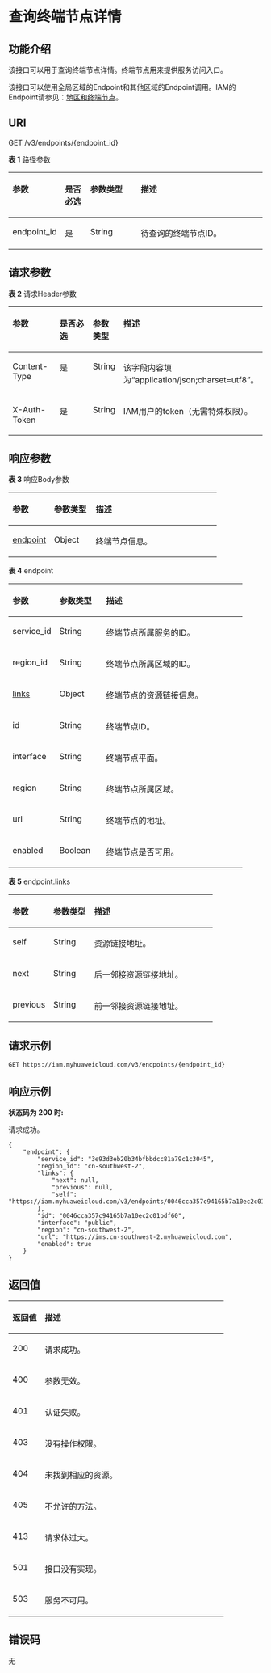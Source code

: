 # 查询终端节点详情<a name="zh-cn_topic_0067148045"></a>

## 功能介绍<a name="zh-cn_topic_0222037495_section0757151820531"></a>

该接口可以用于查询终端节点详情。终端节点用来提供服务访问入口。

该接口可以使用全局区域的Endpoint和其他区域的Endpoint调用。IAM的Endpoint请参见：[地区和终端节点](https://developer.huaweicloud.com/endpoint?IAM)。

## URI<a name="zh-cn_topic_0222037495_section18759111815535"></a>

GET /v3/endpoints/\{endpoint\_id\}

**表 1**  路径参数

<a name="zh-cn_topic_0222037495_table276181865320"></a>
<table><thead align="left"><tr id="zh-cn_topic_0222037495_row476115188537"><th class="cellrowborder" valign="top" width="20%" id="mcps1.2.5.1.1"><p id="zh-cn_topic_0222037495_p187612189539"><a name="zh-cn_topic_0222037495_p187612189539"></a><a name="zh-cn_topic_0222037495_p187612189539"></a>参数</p>
</th>
<th class="cellrowborder" valign="top" width="10%" id="mcps1.2.5.1.2"><p id="zh-cn_topic_0222037495_p1876215181534"><a name="zh-cn_topic_0222037495_p1876215181534"></a><a name="zh-cn_topic_0222037495_p1876215181534"></a>是否必选</p>
</th>
<th class="cellrowborder" valign="top" width="20%" id="mcps1.2.5.1.3"><p id="zh-cn_topic_0222037495_p1076361865317"><a name="zh-cn_topic_0222037495_p1076361865317"></a><a name="zh-cn_topic_0222037495_p1076361865317"></a>参数类型</p>
</th>
<th class="cellrowborder" valign="top" width="50%" id="mcps1.2.5.1.4"><p id="zh-cn_topic_0222037495_p1676319189539"><a name="zh-cn_topic_0222037495_p1676319189539"></a><a name="zh-cn_topic_0222037495_p1676319189539"></a>描述</p>
</th>
</tr>
</thead>
<tbody><tr id="zh-cn_topic_0222037495_row1576112186536"><td class="cellrowborder" valign="top" width="20%" headers="mcps1.2.5.1.1 "><p id="zh-cn_topic_0222037495_p1076451895316"><a name="zh-cn_topic_0222037495_p1076451895316"></a><a name="zh-cn_topic_0222037495_p1076451895316"></a>endpoint_id</p>
</td>
<td class="cellrowborder" valign="top" width="10%" headers="mcps1.2.5.1.2 "><p id="zh-cn_topic_0222037495_p7764161811530"><a name="zh-cn_topic_0222037495_p7764161811530"></a><a name="zh-cn_topic_0222037495_p7764161811530"></a>是</p>
</td>
<td class="cellrowborder" valign="top" width="20%" headers="mcps1.2.5.1.3 "><p id="zh-cn_topic_0222037495_p15765018165316"><a name="zh-cn_topic_0222037495_p15765018165316"></a><a name="zh-cn_topic_0222037495_p15765018165316"></a>String</p>
</td>
<td class="cellrowborder" valign="top" width="50%" headers="mcps1.2.5.1.4 "><p id="zh-cn_topic_0222037495_p1776512189539"><a name="zh-cn_topic_0222037495_p1776512189539"></a><a name="zh-cn_topic_0222037495_p1776512189539"></a>待查询的终端节点ID。</p>
</td>
</tr>
</tbody>
</table>

## 请求参数<a name="zh-cn_topic_0222037495_section776621845311"></a>

**表 2**  请求Header参数

<a name="zh-cn_topic_0222037495_HeaderParameter"></a>
<table><thead align="left"><tr id="zh-cn_topic_0222037495_row5767718175314"><th class="cellrowborder" valign="top" width="20%" id="mcps1.2.5.1.1"><p id="zh-cn_topic_0222037495_p0768818195314"><a name="zh-cn_topic_0222037495_p0768818195314"></a><a name="zh-cn_topic_0222037495_p0768818195314"></a>参数</p>
</th>
<th class="cellrowborder" valign="top" width="20%" id="mcps1.2.5.1.2"><p id="zh-cn_topic_0222037495_p1976861845310"><a name="zh-cn_topic_0222037495_p1976861845310"></a><a name="zh-cn_topic_0222037495_p1976861845310"></a>是否必选</p>
</th>
<th class="cellrowborder" valign="top" width="10%" id="mcps1.2.5.1.3"><p id="zh-cn_topic_0222037495_p1576915182533"><a name="zh-cn_topic_0222037495_p1576915182533"></a><a name="zh-cn_topic_0222037495_p1576915182533"></a>参数类型</p>
</th>
<th class="cellrowborder" valign="top" width="50%" id="mcps1.2.5.1.4"><p id="zh-cn_topic_0222037495_p976991810538"><a name="zh-cn_topic_0222037495_p976991810538"></a><a name="zh-cn_topic_0222037495_p976991810538"></a>描述</p>
</th>
</tr>
</thead>
<tbody><tr id="zh-cn_topic_0222037495_row19767118185310"><td class="cellrowborder" valign="top" width="20%" headers="mcps1.2.5.1.1 "><p id="zh-cn_topic_0222037495_p177701618135311"><a name="zh-cn_topic_0222037495_p177701618135311"></a><a name="zh-cn_topic_0222037495_p177701618135311"></a>Content-Type</p>
</td>
<td class="cellrowborder" valign="top" width="20%" headers="mcps1.2.5.1.2 "><p id="zh-cn_topic_0222037495_p97701918105318"><a name="zh-cn_topic_0222037495_p97701918105318"></a><a name="zh-cn_topic_0222037495_p97701918105318"></a>是</p>
</td>
<td class="cellrowborder" valign="top" width="10%" headers="mcps1.2.5.1.3 "><p id="zh-cn_topic_0222037495_p19771418125313"><a name="zh-cn_topic_0222037495_p19771418125313"></a><a name="zh-cn_topic_0222037495_p19771418125313"></a>String</p>
</td>
<td class="cellrowborder" valign="top" width="50%" headers="mcps1.2.5.1.4 "><p id="zh-cn_topic_0222037495_p1377161816535"><a name="zh-cn_topic_0222037495_p1377161816535"></a><a name="zh-cn_topic_0222037495_p1377161816535"></a>该字段内容填为“application/json;charset=utf8”。</p>
</td>
</tr>
<tr id="zh-cn_topic_0222037495_row6767201810539"><td class="cellrowborder" valign="top" width="20%" headers="mcps1.2.5.1.1 "><p id="zh-cn_topic_0222037495_p7772181814537"><a name="zh-cn_topic_0222037495_p7772181814537"></a><a name="zh-cn_topic_0222037495_p7772181814537"></a>X-Auth-Token</p>
</td>
<td class="cellrowborder" valign="top" width="20%" headers="mcps1.2.5.1.2 "><p id="zh-cn_topic_0222037495_p18773161855313"><a name="zh-cn_topic_0222037495_p18773161855313"></a><a name="zh-cn_topic_0222037495_p18773161855313"></a>是</p>
</td>
<td class="cellrowborder" valign="top" width="10%" headers="mcps1.2.5.1.3 "><p id="zh-cn_topic_0222037495_p1577411189535"><a name="zh-cn_topic_0222037495_p1577411189535"></a><a name="zh-cn_topic_0222037495_p1577411189535"></a>String</p>
</td>
<td class="cellrowborder" valign="top" width="50%" headers="mcps1.2.5.1.4 "><p id="zh-cn_topic_0222037495_p157751318165317"><a name="zh-cn_topic_0222037495_p157751318165317"></a><a name="zh-cn_topic_0222037495_p157751318165317"></a>IAM用户的token（无需特殊权限）。</p>
</td>
</tr>
</tbody>
</table>

## 响应参数<a name="zh-cn_topic_0222037495_section377641895311"></a>

**表 3**  响应Body参数

<a name="zh-cn_topic_0222037495_responseParameter"></a>
<table><thead align="left"><tr id="zh-cn_topic_0222037495_row8777131816539"><th class="cellrowborder" valign="top" width="20%" id="mcps1.2.4.1.1"><p id="zh-cn_topic_0222037495_p187781418105319"><a name="zh-cn_topic_0222037495_p187781418105319"></a><a name="zh-cn_topic_0222037495_p187781418105319"></a>参数</p>
</th>
<th class="cellrowborder" valign="top" width="20%" id="mcps1.2.4.1.2"><p id="zh-cn_topic_0222037495_p1077817184537"><a name="zh-cn_topic_0222037495_p1077817184537"></a><a name="zh-cn_topic_0222037495_p1077817184537"></a>参数类型</p>
</th>
<th class="cellrowborder" valign="top" width="60%" id="mcps1.2.4.1.3"><p id="zh-cn_topic_0222037495_p677941855314"><a name="zh-cn_topic_0222037495_p677941855314"></a><a name="zh-cn_topic_0222037495_p677941855314"></a>描述</p>
</th>
</tr>
</thead>
<tbody><tr id="zh-cn_topic_0222037495_row13777161815312"><td class="cellrowborder" valign="top" width="20%" headers="mcps1.2.4.1.1 "><p id="zh-cn_topic_0222037495_p57794181533"><a name="zh-cn_topic_0222037495_p57794181533"></a><a name="zh-cn_topic_0222037495_p57794181533"></a><a href="#zh-cn_topic_0222037495_response_Rs163EndpointsArritem">endpoint</a></p>
</td>
<td class="cellrowborder" valign="top" width="20%" headers="mcps1.2.4.1.2 "><p id="zh-cn_topic_0222037495_p11780151845314"><a name="zh-cn_topic_0222037495_p11780151845314"></a><a name="zh-cn_topic_0222037495_p11780151845314"></a>Object</p>
</td>
<td class="cellrowborder" valign="top" width="60%" headers="mcps1.2.4.1.3 "><p id="zh-cn_topic_0222037495_p13780161818535"><a name="zh-cn_topic_0222037495_p13780161818535"></a><a name="zh-cn_topic_0222037495_p13780161818535"></a>终端节点信息。</p>
</td>
</tr>
</tbody>
</table>

**表 4**  endpoint

<a name="zh-cn_topic_0222037495_response_Rs163EndpointsArritem"></a>
<table><thead align="left"><tr id="zh-cn_topic_0222037495_row878151810537"><th class="cellrowborder" valign="top" width="20%" id="mcps1.2.4.1.1"><p id="zh-cn_topic_0222037495_p16783121875315"><a name="zh-cn_topic_0222037495_p16783121875315"></a><a name="zh-cn_topic_0222037495_p16783121875315"></a>参数</p>
</th>
<th class="cellrowborder" valign="top" width="20%" id="mcps1.2.4.1.2"><p id="zh-cn_topic_0222037495_p107831918195317"><a name="zh-cn_topic_0222037495_p107831918195317"></a><a name="zh-cn_topic_0222037495_p107831918195317"></a>参数类型</p>
</th>
<th class="cellrowborder" valign="top" width="60%" id="mcps1.2.4.1.3"><p id="zh-cn_topic_0222037495_p11784131865318"><a name="zh-cn_topic_0222037495_p11784131865318"></a><a name="zh-cn_topic_0222037495_p11784131865318"></a>描述</p>
</th>
</tr>
</thead>
<tbody><tr id="zh-cn_topic_0222037495_row8781518185320"><td class="cellrowborder" valign="top" width="20%" headers="mcps1.2.4.1.1 "><p id="zh-cn_topic_0222037495_p2078411819538"><a name="zh-cn_topic_0222037495_p2078411819538"></a><a name="zh-cn_topic_0222037495_p2078411819538"></a>service_id</p>
</td>
<td class="cellrowborder" valign="top" width="20%" headers="mcps1.2.4.1.2 "><p id="zh-cn_topic_0222037495_p678571895320"><a name="zh-cn_topic_0222037495_p678571895320"></a><a name="zh-cn_topic_0222037495_p678571895320"></a>String</p>
</td>
<td class="cellrowborder" valign="top" width="60%" headers="mcps1.2.4.1.3 "><p id="zh-cn_topic_0222037495_p7785181816536"><a name="zh-cn_topic_0222037495_p7785181816536"></a><a name="zh-cn_topic_0222037495_p7785181816536"></a>终端节点所属服务的ID。</p>
</td>
</tr>
<tr id="zh-cn_topic_0222037495_row57818182539"><td class="cellrowborder" valign="top" width="20%" headers="mcps1.2.4.1.1 "><p id="zh-cn_topic_0222037495_p1778621895314"><a name="zh-cn_topic_0222037495_p1778621895314"></a><a name="zh-cn_topic_0222037495_p1778621895314"></a>region_id</p>
</td>
<td class="cellrowborder" valign="top" width="20%" headers="mcps1.2.4.1.2 "><p id="zh-cn_topic_0222037495_p6787111855310"><a name="zh-cn_topic_0222037495_p6787111855310"></a><a name="zh-cn_topic_0222037495_p6787111855310"></a>String</p>
</td>
<td class="cellrowborder" valign="top" width="60%" headers="mcps1.2.4.1.3 "><p id="zh-cn_topic_0222037495_p1878720188532"><a name="zh-cn_topic_0222037495_p1878720188532"></a><a name="zh-cn_topic_0222037495_p1878720188532"></a>终端节点所属区域的ID。</p>
</td>
</tr>
<tr id="zh-cn_topic_0222037495_row378181855315"><td class="cellrowborder" valign="top" width="20%" headers="mcps1.2.4.1.1 "><p id="zh-cn_topic_0222037495_p178817181538"><a name="zh-cn_topic_0222037495_p178817181538"></a><a name="zh-cn_topic_0222037495_p178817181538"></a><a href="#zh-cn_topic_0222037495_response_Rs163EndpointsArritemLinks">links</a></p>
</td>
<td class="cellrowborder" valign="top" width="20%" headers="mcps1.2.4.1.2 "><p id="zh-cn_topic_0222037495_p157881318115310"><a name="zh-cn_topic_0222037495_p157881318115310"></a><a name="zh-cn_topic_0222037495_p157881318115310"></a>Object</p>
</td>
<td class="cellrowborder" valign="top" width="60%" headers="mcps1.2.4.1.3 "><p id="zh-cn_topic_0222037495_p117891418205315"><a name="zh-cn_topic_0222037495_p117891418205315"></a><a name="zh-cn_topic_0222037495_p117891418205315"></a>终端节点的资源链接信息。</p>
</td>
</tr>
<tr id="zh-cn_topic_0222037495_row13781141825310"><td class="cellrowborder" valign="top" width="20%" headers="mcps1.2.4.1.1 "><p id="zh-cn_topic_0222037495_p579021814532"><a name="zh-cn_topic_0222037495_p579021814532"></a><a name="zh-cn_topic_0222037495_p579021814532"></a>id</p>
</td>
<td class="cellrowborder" valign="top" width="20%" headers="mcps1.2.4.1.2 "><p id="zh-cn_topic_0222037495_p7790181811532"><a name="zh-cn_topic_0222037495_p7790181811532"></a><a name="zh-cn_topic_0222037495_p7790181811532"></a>String</p>
</td>
<td class="cellrowborder" valign="top" width="60%" headers="mcps1.2.4.1.3 "><p id="zh-cn_topic_0222037495_p1379101865310"><a name="zh-cn_topic_0222037495_p1379101865310"></a><a name="zh-cn_topic_0222037495_p1379101865310"></a>终端节点ID。</p>
</td>
</tr>
<tr id="zh-cn_topic_0222037495_row178115180533"><td class="cellrowborder" valign="top" width="20%" headers="mcps1.2.4.1.1 "><p id="zh-cn_topic_0222037495_p1279214188532"><a name="zh-cn_topic_0222037495_p1279214188532"></a><a name="zh-cn_topic_0222037495_p1279214188532"></a>interface</p>
</td>
<td class="cellrowborder" valign="top" width="20%" headers="mcps1.2.4.1.2 "><p id="zh-cn_topic_0222037495_p18792151815538"><a name="zh-cn_topic_0222037495_p18792151815538"></a><a name="zh-cn_topic_0222037495_p18792151815538"></a>String</p>
</td>
<td class="cellrowborder" valign="top" width="60%" headers="mcps1.2.4.1.3 "><p id="zh-cn_topic_0222037495_p137931518145319"><a name="zh-cn_topic_0222037495_p137931518145319"></a><a name="zh-cn_topic_0222037495_p137931518145319"></a>终端节点平面。</p>
</td>
</tr>
<tr id="zh-cn_topic_0222037495_row778181813537"><td class="cellrowborder" valign="top" width="20%" headers="mcps1.2.4.1.1 "><p id="zh-cn_topic_0222037495_p4793151812533"><a name="zh-cn_topic_0222037495_p4793151812533"></a><a name="zh-cn_topic_0222037495_p4793151812533"></a>region</p>
</td>
<td class="cellrowborder" valign="top" width="20%" headers="mcps1.2.4.1.2 "><p id="zh-cn_topic_0222037495_p157941018155313"><a name="zh-cn_topic_0222037495_p157941018155313"></a><a name="zh-cn_topic_0222037495_p157941018155313"></a>String</p>
</td>
<td class="cellrowborder" valign="top" width="60%" headers="mcps1.2.4.1.3 "><p id="zh-cn_topic_0222037495_p079451855310"><a name="zh-cn_topic_0222037495_p079451855310"></a><a name="zh-cn_topic_0222037495_p079451855310"></a>终端节点所属区域。</p>
</td>
</tr>
<tr id="zh-cn_topic_0222037495_row0781141810532"><td class="cellrowborder" valign="top" width="20%" headers="mcps1.2.4.1.1 "><p id="zh-cn_topic_0222037495_p117951418105311"><a name="zh-cn_topic_0222037495_p117951418105311"></a><a name="zh-cn_topic_0222037495_p117951418105311"></a>url</p>
</td>
<td class="cellrowborder" valign="top" width="20%" headers="mcps1.2.4.1.2 "><p id="zh-cn_topic_0222037495_p127961818115310"><a name="zh-cn_topic_0222037495_p127961818115310"></a><a name="zh-cn_topic_0222037495_p127961818115310"></a>String</p>
</td>
<td class="cellrowborder" valign="top" width="60%" headers="mcps1.2.4.1.3 "><p id="zh-cn_topic_0222037495_p7796161805315"><a name="zh-cn_topic_0222037495_p7796161805315"></a><a name="zh-cn_topic_0222037495_p7796161805315"></a>终端节点的地址。</p>
</td>
</tr>
<tr id="zh-cn_topic_0222037495_row1878141810539"><td class="cellrowborder" valign="top" width="20%" headers="mcps1.2.4.1.1 "><p id="zh-cn_topic_0222037495_p207975188530"><a name="zh-cn_topic_0222037495_p207975188530"></a><a name="zh-cn_topic_0222037495_p207975188530"></a>enabled</p>
</td>
<td class="cellrowborder" valign="top" width="20%" headers="mcps1.2.4.1.2 "><p id="zh-cn_topic_0222037495_p77971818105314"><a name="zh-cn_topic_0222037495_p77971818105314"></a><a name="zh-cn_topic_0222037495_p77971818105314"></a>Boolean</p>
</td>
<td class="cellrowborder" valign="top" width="60%" headers="mcps1.2.4.1.3 "><p id="zh-cn_topic_0222037495_p10798121812532"><a name="zh-cn_topic_0222037495_p10798121812532"></a><a name="zh-cn_topic_0222037495_p10798121812532"></a>终端节点是否可用。</p>
</td>
</tr>
</tbody>
</table>

**表 5**  endpoint.links

<a name="zh-cn_topic_0222037495_response_Rs163EndpointsArritemLinks"></a>
<table><thead align="left"><tr id="zh-cn_topic_0222037495_row14798018125315"><th class="cellrowborder" valign="top" width="20%" id="mcps1.2.4.1.1"><p id="zh-cn_topic_0222037495_p14799618115313"><a name="zh-cn_topic_0222037495_p14799618115313"></a><a name="zh-cn_topic_0222037495_p14799618115313"></a>参数</p>
</th>
<th class="cellrowborder" valign="top" width="20%" id="mcps1.2.4.1.2"><p id="zh-cn_topic_0222037495_p1580081813538"><a name="zh-cn_topic_0222037495_p1580081813538"></a><a name="zh-cn_topic_0222037495_p1580081813538"></a>参数类型</p>
</th>
<th class="cellrowborder" valign="top" width="60%" id="mcps1.2.4.1.3"><p id="zh-cn_topic_0222037495_p13800181825320"><a name="zh-cn_topic_0222037495_p13800181825320"></a><a name="zh-cn_topic_0222037495_p13800181825320"></a>描述</p>
</th>
</tr>
</thead>
<tbody><tr id="zh-cn_topic_0222037495_row12798111825312"><td class="cellrowborder" valign="top" width="20%" headers="mcps1.2.4.1.1 "><p id="zh-cn_topic_0222037495_p68018183535"><a name="zh-cn_topic_0222037495_p68018183535"></a><a name="zh-cn_topic_0222037495_p68018183535"></a>self</p>
</td>
<td class="cellrowborder" valign="top" width="20%" headers="mcps1.2.4.1.2 "><p id="zh-cn_topic_0222037495_p11802818155319"><a name="zh-cn_topic_0222037495_p11802818155319"></a><a name="zh-cn_topic_0222037495_p11802818155319"></a>String</p>
</td>
<td class="cellrowborder" valign="top" width="60%" headers="mcps1.2.4.1.3 "><p id="zh-cn_topic_0222037495_p7802118145314"><a name="zh-cn_topic_0222037495_p7802118145314"></a><a name="zh-cn_topic_0222037495_p7802118145314"></a>资源链接地址。</p>
</td>
</tr>
<tr id="zh-cn_topic_0222037495_row9798518195312"><td class="cellrowborder" valign="top" width="20%" headers="mcps1.2.4.1.1 "><p id="zh-cn_topic_0222037495_p9803111817530"><a name="zh-cn_topic_0222037495_p9803111817530"></a><a name="zh-cn_topic_0222037495_p9803111817530"></a>next</p>
</td>
<td class="cellrowborder" valign="top" width="20%" headers="mcps1.2.4.1.2 "><p id="zh-cn_topic_0222037495_p12803618135319"><a name="zh-cn_topic_0222037495_p12803618135319"></a><a name="zh-cn_topic_0222037495_p12803618135319"></a>String</p>
</td>
<td class="cellrowborder" valign="top" width="60%" headers="mcps1.2.4.1.3 "><p id="zh-cn_topic_0222037495_p108041718155314"><a name="zh-cn_topic_0222037495_p108041718155314"></a><a name="zh-cn_topic_0222037495_p108041718155314"></a>后一邻接资源链接地址。</p>
</td>
</tr>
<tr id="zh-cn_topic_0222037495_row1179871895318"><td class="cellrowborder" valign="top" width="20%" headers="mcps1.2.4.1.1 "><p id="zh-cn_topic_0222037495_p118041918115316"><a name="zh-cn_topic_0222037495_p118041918115316"></a><a name="zh-cn_topic_0222037495_p118041918115316"></a>previous</p>
</td>
<td class="cellrowborder" valign="top" width="20%" headers="mcps1.2.4.1.2 "><p id="zh-cn_topic_0222037495_p7805418175312"><a name="zh-cn_topic_0222037495_p7805418175312"></a><a name="zh-cn_topic_0222037495_p7805418175312"></a>String</p>
</td>
<td class="cellrowborder" valign="top" width="60%" headers="mcps1.2.4.1.3 "><p id="zh-cn_topic_0222037495_p12805318105312"><a name="zh-cn_topic_0222037495_p12805318105312"></a><a name="zh-cn_topic_0222037495_p12805318105312"></a>前一邻接资源链接地址。</p>
</td>
</tr>
</tbody>
</table>

## 请求示例<a name="zh-cn_topic_0222037495_section148061718165312"></a>

```
GET https://iam.myhuaweicloud.com/v3/endpoints/{endpoint_id}
```

## 响应示例<a name="zh-cn_topic_0222037495_section2080911188537"></a>

**状态码为 200 时:**

请求成功。

```
{
    "endpoint": {
        "service_id": "3e93d3eb20b34bfbbdcc81a79c1c3045",
        "region_id": "cn-southwest-2",
        "links": {
            "next": null,
            "previous": null,
            "self": "https://iam.myhuaweicloud.com/v3/endpoints/0046cca357c94165b7a10ec2c01bdf60"
        },
        "id": "0046cca357c94165b7a10ec2c01bdf60",
        "interface": "public",
        "region": "cn-southwest-2",
        "url": "https://ims.cn-southwest-2.myhuaweicloud.com",
        "enabled": true
    }
}
```

## 返回值<a name="zh-cn_topic_0222037495_section12818201865316"></a>

<a name="zh-cn_topic_0222037495_table332"></a>
<table><thead align="left"><tr id="zh-cn_topic_0222037495_row2820201815538"><th class="cellrowborder" valign="top" width="15%" id="mcps1.1.3.1.1"><p id="zh-cn_topic_0222037495_p15820141819534"><a name="zh-cn_topic_0222037495_p15820141819534"></a><a name="zh-cn_topic_0222037495_p15820141819534"></a>返回值</p>
</th>
<th class="cellrowborder" valign="top" width="85%" id="mcps1.1.3.1.2"><p id="zh-cn_topic_0222037495_p12821818175315"><a name="zh-cn_topic_0222037495_p12821818175315"></a><a name="zh-cn_topic_0222037495_p12821818175315"></a>描述</p>
</th>
</tr>
</thead>
<tbody><tr id="zh-cn_topic_0222037495_row13820131813537"><td class="cellrowborder" valign="top" width="15%" headers="mcps1.1.3.1.1 "><p id="zh-cn_topic_0222037495_p582221865316"><a name="zh-cn_topic_0222037495_p582221865316"></a><a name="zh-cn_topic_0222037495_p582221865316"></a>200</p>
</td>
<td class="cellrowborder" valign="top" width="85%" headers="mcps1.1.3.1.2 "><p id="zh-cn_topic_0222037495_p282241810532"><a name="zh-cn_topic_0222037495_p282241810532"></a><a name="zh-cn_topic_0222037495_p282241810532"></a>请求成功。</p>
</td>
</tr>
<tr id="zh-cn_topic_0222037495_row158208185532"><td class="cellrowborder" valign="top" width="15%" headers="mcps1.1.3.1.1 "><p id="zh-cn_topic_0222037495_p5823918145313"><a name="zh-cn_topic_0222037495_p5823918145313"></a><a name="zh-cn_topic_0222037495_p5823918145313"></a>400</p>
</td>
<td class="cellrowborder" valign="top" width="85%" headers="mcps1.1.3.1.2 "><p id="zh-cn_topic_0222037495_p2082331825318"><a name="zh-cn_topic_0222037495_p2082331825318"></a><a name="zh-cn_topic_0222037495_p2082331825318"></a>参数无效。</p>
</td>
</tr>
<tr id="zh-cn_topic_0222037495_row10820151810537"><td class="cellrowborder" valign="top" width="15%" headers="mcps1.1.3.1.1 "><p id="zh-cn_topic_0222037495_p128241182539"><a name="zh-cn_topic_0222037495_p128241182539"></a><a name="zh-cn_topic_0222037495_p128241182539"></a>401</p>
</td>
<td class="cellrowborder" valign="top" width="85%" headers="mcps1.1.3.1.2 "><p id="zh-cn_topic_0222037495_p168251218115316"><a name="zh-cn_topic_0222037495_p168251218115316"></a><a name="zh-cn_topic_0222037495_p168251218115316"></a>认证失败。</p>
</td>
</tr>
<tr id="zh-cn_topic_0222037495_row282001815317"><td class="cellrowborder" valign="top" width="15%" headers="mcps1.1.3.1.1 "><p id="zh-cn_topic_0222037495_p17825171814533"><a name="zh-cn_topic_0222037495_p17825171814533"></a><a name="zh-cn_topic_0222037495_p17825171814533"></a>403</p>
</td>
<td class="cellrowborder" valign="top" width="85%" headers="mcps1.1.3.1.2 "><p id="zh-cn_topic_0222037495_p108261318125319"><a name="zh-cn_topic_0222037495_p108261318125319"></a><a name="zh-cn_topic_0222037495_p108261318125319"></a>没有操作权限。</p>
</td>
</tr>
<tr id="zh-cn_topic_0222037495_row382021819533"><td class="cellrowborder" valign="top" width="15%" headers="mcps1.1.3.1.1 "><p id="zh-cn_topic_0222037495_p782617186539"><a name="zh-cn_topic_0222037495_p782617186539"></a><a name="zh-cn_topic_0222037495_p782617186539"></a>404</p>
</td>
<td class="cellrowborder" valign="top" width="85%" headers="mcps1.1.3.1.2 "><p id="zh-cn_topic_0222037495_p16827131813538"><a name="zh-cn_topic_0222037495_p16827131813538"></a><a name="zh-cn_topic_0222037495_p16827131813538"></a>未找到相应的资源。</p>
</td>
</tr>
<tr id="zh-cn_topic_0222037495_row782061895314"><td class="cellrowborder" valign="top" width="15%" headers="mcps1.1.3.1.1 "><p id="zh-cn_topic_0222037495_p1382881817533"><a name="zh-cn_topic_0222037495_p1382881817533"></a><a name="zh-cn_topic_0222037495_p1382881817533"></a>405</p>
</td>
<td class="cellrowborder" valign="top" width="85%" headers="mcps1.1.3.1.2 "><p id="zh-cn_topic_0222037495_p178284183533"><a name="zh-cn_topic_0222037495_p178284183533"></a><a name="zh-cn_topic_0222037495_p178284183533"></a>不允许的方法。</p>
</td>
</tr>
<tr id="zh-cn_topic_0222037495_row1882011810533"><td class="cellrowborder" valign="top" width="15%" headers="mcps1.1.3.1.1 "><p id="zh-cn_topic_0222037495_p1829818195313"><a name="zh-cn_topic_0222037495_p1829818195313"></a><a name="zh-cn_topic_0222037495_p1829818195313"></a>413</p>
</td>
<td class="cellrowborder" valign="top" width="85%" headers="mcps1.1.3.1.2 "><p id="zh-cn_topic_0222037495_p148293182538"><a name="zh-cn_topic_0222037495_p148293182538"></a><a name="zh-cn_topic_0222037495_p148293182538"></a>请求体过大。</p>
</td>
</tr>
<tr id="zh-cn_topic_0222037495_row1182071825315"><td class="cellrowborder" valign="top" width="15%" headers="mcps1.1.3.1.1 "><p id="zh-cn_topic_0222037495_p1383021813538"><a name="zh-cn_topic_0222037495_p1383021813538"></a><a name="zh-cn_topic_0222037495_p1383021813538"></a>501</p>
</td>
<td class="cellrowborder" valign="top" width="85%" headers="mcps1.1.3.1.2 "><p id="zh-cn_topic_0222037495_p10830181818537"><a name="zh-cn_topic_0222037495_p10830181818537"></a><a name="zh-cn_topic_0222037495_p10830181818537"></a>接口没有实现。</p>
</td>
</tr>
<tr id="zh-cn_topic_0222037495_row7820131820537"><td class="cellrowborder" valign="top" width="15%" headers="mcps1.1.3.1.1 "><p id="zh-cn_topic_0222037495_p1183119186531"><a name="zh-cn_topic_0222037495_p1183119186531"></a><a name="zh-cn_topic_0222037495_p1183119186531"></a>503</p>
</td>
<td class="cellrowborder" valign="top" width="85%" headers="mcps1.1.3.1.2 "><p id="zh-cn_topic_0222037495_p4831121895311"><a name="zh-cn_topic_0222037495_p4831121895311"></a><a name="zh-cn_topic_0222037495_p4831121895311"></a>服务不可用。</p>
</td>
</tr>
</tbody>
</table>

## 错误码<a name="zh-cn_topic_0222037495_section5832218205314"></a>

无

